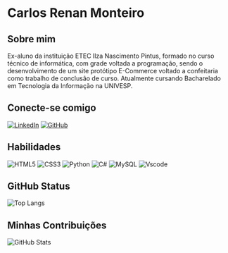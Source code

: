 # Carlos Renan Monteiro
## Sobre mim
Ex-aluno da instituição ETEC Ilza Nascimento Pintus, formado no curso técnico de informática, com grade voltada a programação, sendo o desenvolvimento de um site protótipo E-Commerce voltado a confeitaria como trabalho de conclusão de curso. Atualmente cursando Bacharelado em Tecnologia da Informação na UNIVESP.

## Conecte-se comigo

[![LinkedIn](https://img.shields.io/badge/LinkedIn-000000?style=for-the-badge&logo=linkedin&logoColor=blue)](https://www.linkedin.com/in/ocarlosmonteiro/)
[![GitHub](https://img.shields.io/badge/GitHub-000000?style=for-the-badge&logo=github&logoColor=white)](https://github.com/ocarlosmonteiro)

## Habilidades
![HTML5](https://img.shields.io/badge/HTML5-000000?style=for-the-badge&logo=html5&logoColor=orange)
![CSS3](https://img.shields.io/badge/CSS3-000000?style=for-the-badge&logo=css3&logoColor=blue)
![Python](https://img.shields.io/badge/python-000000?style=for-the-badge&logo=python&logoColor=ffdd54)
![C#](https://img.shields.io/badge/C%23-000000?style=for-the-badge&logo=c-sharp&logoColor=whitw)
![MySQL](https://img.shields.io/badge/MySQL-000000?style=for-the-badge&logo=mysql&logoColor=blue)
![Vscode](https://img.shields.io/badge/Vscode-000000?style=for-the-badge&logo=visual-studio-code&logoColor=blue)

## GitHub Status

![Top Langs](https://github-readme-stats-git-masterrstaa-rickstaa.vercel.app/api/top-langs/?username=ocarlosmonteiro&bg_color=000&border_color=DAA520&title_color=DAA520&text_color=FFF)

## Minhas Contribuições
![GitHub Stats](https://github-readme-stats.vercel.app/api?username=ocarlosmonteiro&theme=transparent&bg_color=000&border_color=DAA520&show_icons=true&icon_color=DAA520&title_color=DAA520&text_color=FFF)
